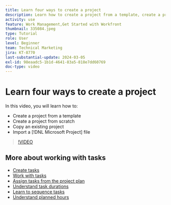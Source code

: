 ```yaml
---
title: Learn four ways to create a project
description: Learn how to create a project from a template, create a project from scratch, copy an existing project, or import a [!DNL Microsoft Project] file.
activity: use
feature: Work Management,Get Started with Workfront
thumbnail: 335084.jpeg
type: Tutorial
role: User
level: Beginner
team: Technical Marketing
jira: KT-8770
last-substantial-update: 2024-03-05
exl-id: 98eaadc5-1b1d-4641-83a5-818e7dd60769
doc-type: video
---
```

# Learn four ways to create a project

In this video, you will learn how to:

* Create a project from a template
* Create a project from scratch
* Copy an existing project
* Import a [!DNL Microsoft Project] file

>[!VIDEO](https://video.tv.adobe.com/v/335084/?quality=12&learn=on)

## More about working with tasks

* [Create tasks](https://experienceleague.adobe.com/docs/workfront-learn/tutorials-workfront/manage-work/tasks/how-to-create-tasks.html)
* [Work with tasks](https://experienceleague.adobe.com/docs/workfront-learn/tutorials-workfront/manage-work/tasks/work-with-tasks.html)
* [Assign tasks from the project plan](https://experienceleague.adobe.com/docs/workfront-learn/tutorials-workfront/manage-work/tasks/assign-tasks-from-the-project-plan.html)
* [Understand task durations](https://experienceleague.adobe.com/docs/workfront-learn/tutorials-workfront/manage-work/tasks/understand-task-durations.html)
* [Learn to sequence tasks](https://experienceleague.adobe.com/docs/workfront-learn/tutorials-workfront/manage-work/tasks/learn-to-sequence-tasks.html)
* [Understand planned hours](https://experienceleague.adobe.com/docs/workfront-learn/tutorials-workfront/manage-work/tasks/understand-planned-hours.html)
